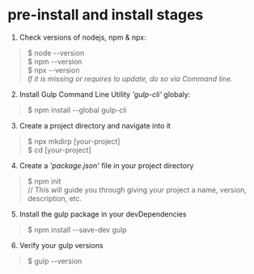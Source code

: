 # pre-install and install stages

1. Check versions of nodejs, npm & npx:  
> $ node --version  
> $ npm --version  
> $ npx --version  
<i>If it is missing or requires to update, do so via Command line.</i>  
2. Install Gulp Command Line Utility <i>'gulp-cli'</i> globaly:  
> $ npm install --global gulp-cli  
3. Create a project directory and navigate into it  
> $ npx mkdirp [your-project]  
> $ cd [your-project]  
4. Create a <i>'package.json'</i> file in your project directory  
> $ npm init  
// This will guide you through giving your project a name, version, description, etc.  
5. Install the gulp package in your devDependencies  
> $ npm install --save-dev gulp  
6. Verify your gulp versions  
> $ gulp --version  


